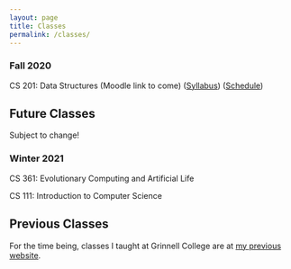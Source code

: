 ```yaml
---
layout: page
title: Classes
permalink: /classes/
---
```


### Fall 2020

CS 201: Data Structures (Moodle link to come) ([Syllabus](/classes/201-f20/syllabus)) ([Schedule](/classes/201-f20/schedule))

## Future Classes
Subject to change!

### Winter 2021

CS 361: Evolutionary Computing and Artificial Life

CS 111: Introduction to Computer Science

## Previous Classes

For the time being, classes I taught at Grinnell College are at [my previous website](https://vostinar.sites.grinnell.edu/).